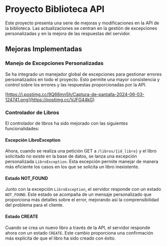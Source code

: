 # Proyecto Biblioteca API

Este proyecto presenta una serie de mejoras y modificaciones en la API de la biblioteca. Las actualizaciones se centran en la gestión de excepciones personalizadas y en la mejora de las respuestas del servidor.

## Mejoras Implementadas

### Manejo de Excepciones Personalizadas

Se ha integrado un manejador global de excepciones para gestionar errores personalizados en todo el proyecto. Esto permite una mayor consistencia y control sobre los errores y las respuestas proporcionadas por la API.

[https://i.postimg.cc/9Q66mn5h/Captura-de-pantalla-2024-06-03-124741.png](https://postimg.cc/VJFG44kG)

### Controlador de Libros

El controlador de libros ha sido mejorado con las siguientes funcionalidades:

#### Excepción LibroException

Ahora, cuando se realiza una petición GET a `/libros/{id_libro}` y el libro solicitado no existe en la base de datos, se lanza una excepción personalizada `LibroException`. Esta excepción permite manejar de manera más eficiente los casos en los que se solicita un libro inexistente.

#### Estado NOT_FOUND

Junto con la excepción `LibroException`, el servidor responde con un estado `NOT_FOUND`. Este estado se acompaña de un mensaje personalizado que proporciona más detalles sobre el error, mejorando así la comprensibilidad del problema para el cliente.

#### Estado CREATE

Cuando se crea un nuevo libro a través de la API, el servidor responde ahora con un estado `CREATE`. Este cambio proporciona una confirmación más explícita de que el libro ha sido creado con éxito.
